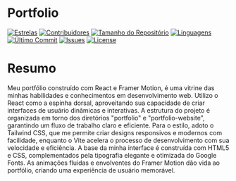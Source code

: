 # Portfolio

[![Estrelas](https://img.shields.io/github/stars/matheus-costa-dev/Portfolio?style=social)](https://github.com/matheus-costa-dev/Portfolio/stargazers) [![Contribuidores](https://img.shields.io/github/contributors/matheus-costa-dev/Portfolio)](https://github.com/matheus-costa-dev/Portfolio/graphs/contributors) [![Tamanho do Repositório](https://img.shields.io/github/repo-size/matheus-costa-dev/Portfolio)](https://github.com/matheus-costa-dev/Portfolio) [![Linguagens](https://img.shields.io/github/languages/top/matheus-costa-dev/Portfolio)](https://github.com/matheus-costa-dev/Portfolio)  
[![Último Commit](https://img.shields.io/github/last-commit/matheus-costa-dev/Portfolio)](https://github.com/matheus-costa-dev/Portfolio/commits/main) [![Issues](https://img.shields.io/github/issues/matheus-costa-dev/Portfolio)](https://github.com/matheus-costa-dev/Portfolio/issues) 
[![License](https://img.shields.io/github/license/matheus-costa-dev/Portfolio)](https://github.com/matheus-costa-dev/Portfolio/blob/main/LICENSE)

# Resumo

Meu portfólio construído com React e Framer Motion, é uma vitrine das minhas habilidades e conhecimentos em desenvolvimento web. Utilizo o React como a espinha dorsal, aproveitando sua capacidade de criar interfaces de usuário dinâmicas e interativas. A estrutura do projeto é organizada em torno dos diretórios "portfolio" e "portfolio-website", garantindo um fluxo de trabalho claro e eficiente. Para o estilo, adoto o Tailwind CSS, que me permite criar designs responsivos e modernos com facilidade, enquanto o Vite acelera o processo de desenvolvimento com sua velocidade e eficiência. A base da minha interface é construída com HTML5 e CSS, complementados pela tipografia elegante e otimizada do Google Fonts. As animações fluidas e envolventes do Framer Motion dão vida ao portfólio, criando uma experiência de usuário memorável.